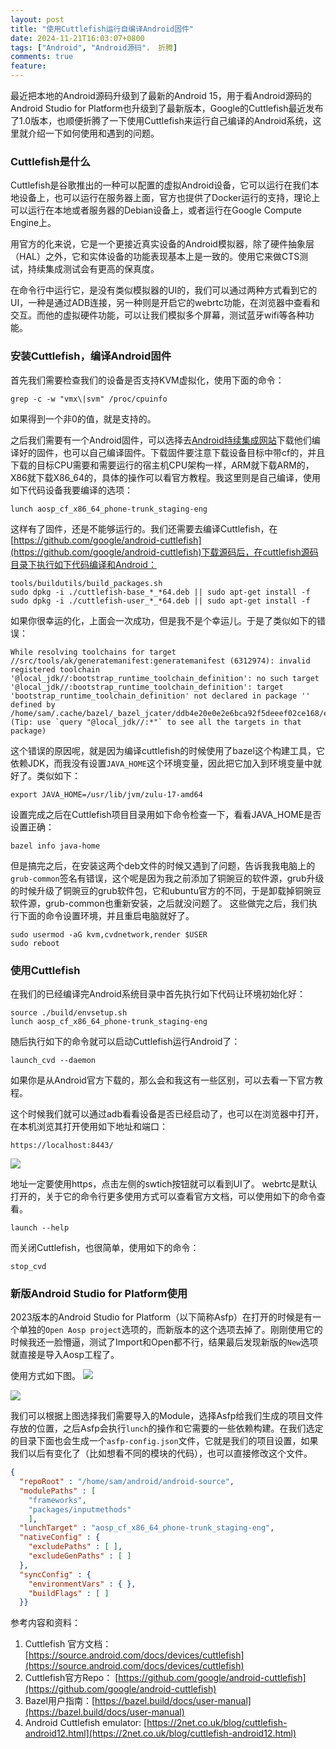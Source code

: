 ```yaml
---
layout: post
title: "使用Cuttlefish运行自编译Android固件"
date: 2024-11-21T16:03:07+0800
tags: ["Android", "Android源码"， 折腾]
comments: true
feature: 
---
```


最近把本地的Android源码升级到了最新的Android 15，用于看Android源码的Android Studio for Platform也升级到了最新版本，Google的Cuttlefish最近发布了1.0版本，也顺便折腾了一下使用Cuttlefish来运行自己编译的Android系统，这里就介绍一下如何使用和遇到的问题。

<!--more-->

### Cuttlefish是什么
Cuttlefish是谷歌推出的一种可以配置的虚拟Android设备，它可以运行在我们本地设备上，也可以运行在服务器上面，官方也提供了Docker运行的支持，理论上可以运行在本地或者服务器的Debian设备上，或者运行在Google Compute Engine上。

用官方的化来说，它是一个更接近真实设备的Android模拟器，除了硬件抽象层（HAL）之外，它和实体设备的功能表现基本上是一致的。使用它来做CTS测试，持续集成测试会有更高的保真度。

在命令行中运行它，是没有类似模拟器的UI的，我们可以通过两种方式看到它的UI，一种是通过ADB连接，另一种则是开启它的webrtc功能，在浏览器中查看和交互。而他的虚拟硬件功能，可以让我们模拟多个屏幕，测试蓝牙wifi等各种功能。

### 安装Cuttlefish，编译Android固件
首先我们需要检查我们的设备是否支持KVM虚拟化，使用下面的命令：
```shell
grep -c -w "vmx\|svm" /proc/cpuinfo
```
如果得到一个非0的值，就是支持的。

之后我们需要有一个Android固件，可以选择去[Android持续集成网站](https://ci.android.com/builds/branches/aosp-main/grid?legacy=1)下载他们编译好的固件，也可以自己编译固件。下载固件要注意下载设备目标中带cf的，并且下载的目标CPU需要和需要运行的宿主机CPU架构一样，ARM就下载ARM的，X86就下载X86_64的，具体的操作可以看官方教程。我这里则是自己编译，使用如下代码设备我要编译的选项：
```shell
lunch aosp_cf_x86_64_phone-trunk_staging-eng
```

这样有了固件，还是不能够运行的。我们还需要去编译Cuttlefish，在[https://github.com/google/android-cuttlefish](https://github.com/google/android-cuttlefish)下载源码后，在cuttlefish源码目录下执行如下代码编译和Android：
```shell
tools/buildutils/build_packages.sh
sudo dpkg -i ./cuttlefish-base_*_*64.deb || sudo apt-get install -f
sudo dpkg -i ./cuttlefish-user_*_*64.deb || sudo apt-get install -f
```
如果你很幸运的化，上面会一次成功，但是我不是个幸运儿。于是了类似如下的错误：
```shell
While resolving toolchains for target //src/tools/ak/generatemanifest:generatemanifest (6312974): invalid registered toolchain '@local_jdk//:bootstrap_runtime_toolchain_definition': no such target '@local_jdk//:bootstrap_runtime_toolchain_definition': target 'bootstrap_runtime_toolchain_definition' not declared in package '' defined by /home/sam/.cache/bazel/_bazel_jcater/ddb4e20e0e2e6bca92f5deeef02ce168/external/local_jdk/BUILD.bazel (Tip: use `query "@local_jdk//:*"` to see all the targets in that package)
```

这个错误的原因呢，就是因为编译cuttlefish的时候使用了bazel这个构建工具，它依赖JDK，而我没有设置`JAVA_HOME`这个环境变量，因此把它加入到环境变量中就好了。类似如下：
```
export JAVA_HOME=/usr/lib/jvm/zulu-17-amd64
```
设置完成之后在Cuttlefish项目目录用如下命令检查一下，看看JAVA_HOME是否设置正确：
```shell
bazel info java-home
```
但是搞完之后，在安装这两个deb文件的时候又遇到了问题，告诉我我电脑上的`grub-common`签名有错误，这个呢是因为我之前添加了铜豌豆的软件源，grub升级的时候升级了铜豌豆的grub软件包，它和ubuntu官方的不同，于是卸载掉铜豌豆软件源，grub-common也重新安装，之后就没问题了。
这些做完之后，我们执行下面的命令设置环境，并且重启电脑就好了。
```shell
sudo usermod -aG kvm,cvdnetwork,render $USER
sudo reboot
```

### 使用Cuttlefish
在我们的已经编译完Android系统目录中首先执行如下代码让环境初始化好：
```shell
source ./build/envsetup.sh
lunch aosp_cf_x86_64_phone-trunk_staging-eng
```

随后执行如下的命令就可以启动Cuttlefish运行Android了：
```shell
launch_cvd --daemon
```

如果你是从Android官方下载的，那么会和我这有一些区别，可以去看一下官方教程。

这个时候我们就可以通过adb看看设备是否已经启动了，也可以在浏览器中打开，在本机浏览其打开使用如下地址和端口：
```
https://localhost:8443/
```
![](https://img.isming.me/image/cuttlefish-webview.png)

地址一定要使用https，点击左侧的swtich按钮就可以看到UI了。
webrtc是默认打开的，关于它的命令行更多使用方式可以查看官方文档，可以使用如下的命令查看。
```shell
launch --help
```
而关闭Cuttlefish，也很简单，使用如下的命令：
```shell
stop_cvd
```

### 新版Android Studio for Platform使用
2023版本的Android Studio for Platform（以下简称Asfp）在打开的时候是有一个单独的`Open Aosp project`选项的，而新版本的这个选项去掉了。刚刚使用它的时候我还一脸懵逼，测试了Import和Open都不行，结果最后发现新版的`New`选项就直接是导入Aosp工程了。

使用方式如下图。
![](https://img.isming.me/image/import-aosp-1.png)

![](https://img.isming.me/image/import-aosp-2.png)

我们可以根据上图选择我们需要导入的Module，选择Asfp给我们生成的项目文件存放的位置，之后Asfp会执行`lunch`的操作和它需要的一些依赖构建。在我们选定的目录下面也会生成一个`asfp-config.json`文件，它就是我们的项目设置，如果我们以后有变化了（比如想看不同的模块的代码），也可以直接修改这个文件。
```json
{
  "repoRoot" : "/home/sam/android/android-source",
  "modulePaths" : [
    "frameworks",
    "packages/inputmethods"
    ],
  "lunchTarget" : "aosp_cf_x86_64_phone-trunk_staging-eng",
  "nativeConfig" : {
    "excludePaths" : [ ],
    "excludeGenPaths" : [ ]
  },
  "syncConfig" : {
    "environmentVars" : { },
    "buildFlags" : [ ]
  }}
```

参考内容和资料：
1. Cuttlefish 官方文档： [https://source.android.com/docs/devices/cuttlefish](https://source.android.com/docs/devices/cuttlefish)
2. Cuttlefish官方Repo： [https://github.com/google/android-cuttlefish](https://github.com/google/android-cuttlefish)
3. Bazel用户指南：[https://bazel.build/docs/user-manual](https://bazel.build/docs/user-manual)
4. Android Cuttlefish emulator: [https://2net.co.uk/blog/cuttlefish-android12.html](https://2net.co.uk/blog/cuttlefish-android12.html)